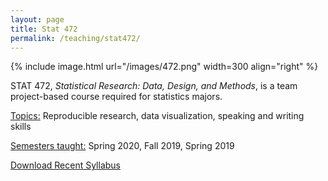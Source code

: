 ```yaml
---
layout: page
title: Stat 472
permalink: /teaching/stat472/
---
```



{% include image.html url="/images/472.png" width=300 align="right" %} 

STAT 472, <i>Statistical Research: Data, Design, and Methods</i>, is a team project-based course required for statistics majors.

<u>Topics:</u> 
Reproducible research, data visualization, speaking and writing skills

<u>Semesters taught:</u>
Spring 2020, Fall 2019, Spring 2019

[Download Recent Syllabus](/teaching/315-syllabus.pdf)
